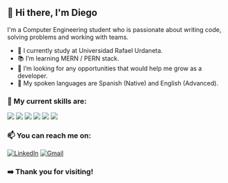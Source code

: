 
## 👋 Hi there, I'm Diego

I'm a Computer Engineering student who is passionate about writing code, solving problems and working with teams.

- 🔭 I currently study at Universidad Rafael Urdaneta.
- 📚 I’m learning MERN / PERN stack.
- 👯 I’m looking for any opportunities that would help me grow as a developer.
- :speech_balloon: My spoken languages are Spanish (Native) and English (Advanced).

### 💢 My current skills are:
![](https://img.shields.io/badge/HTML5-E34F26?style=for-the-badge&logo=html5&logoColor=white) 
![](https://img.shields.io/badge/CSS3-1572B6?style=for-the-badge&logo=css3&logoColor=white)
![](https://img.shields.io/badge/JavaScript-F7DF1E?style=for-the-badge&logo=javascript&logoColor=black)
![](https://img.shields.io/badge/PostgreSQL-316192?style=for-the-badge&logo=postgresql&logoColor=white) 
![](https://img.shields.io/badge/GIT-E44C30?style=for-the-badge&logo=git&logoColor=white)
![](https://img.shields.io/badge/MongoDB-4EA94B?style=for-the-badge&logo=mongodb&logoColor=white)




### 📫 You can reach me on: 
<a href="https://www.linkedin.com/in/diegoarf"><img alt="LinkedIn" src="https://img.shields.io/badge/LinkedIn-0077B5?style=for-the-badge&logo=linkedin&logoColor=white"/></a> 
<a href="mailto:diegorinconf1@gmail.com"><img alt="Gmail" src="https://img.shields.io/badge/Gmail-D14836?style=for-the-badge&logo=gmail&logoColor=white" /></a>

### ➡️ Thank you for visiting!

